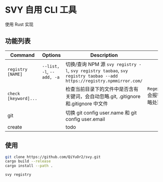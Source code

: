 # SVY 自用 CLI 工具

使用 Rust 实现

## 功能列表

| Command              | Options                   | Description                                                                                                            | TODO                                          |
| -------------------- | ------------------------- | ---------------------------------------------------------------------------------------------------------------------- | --------------------------------------------- |
| `registry [NAME]`    | `--list, -l`, `--add, -a` | 切换/查询 NPM 源 `svy registry -l`, `svy registry taobao`, `svy registry taobao --add https://registry.npmmirror.com/` |                                               |
| `check [keyword]...` |                           | 检查当前目录下的文件中是否含有关键词，会自动忽略.git, .gitignore 和.gitignore 中文件                                   | `Regex::new("*.log")`会报错，目前做了忽略处理 |
| git                  |                           | 切换 git config user.name 和 git config user.email                                                                     |                                               |
| create               |                           | todo                                                                                                                   |                                               |


## 使用

```bash
git clone https://github.com/QiYuOr2/svy.git
cargo build --release
cargo install --path .

svy registry
```